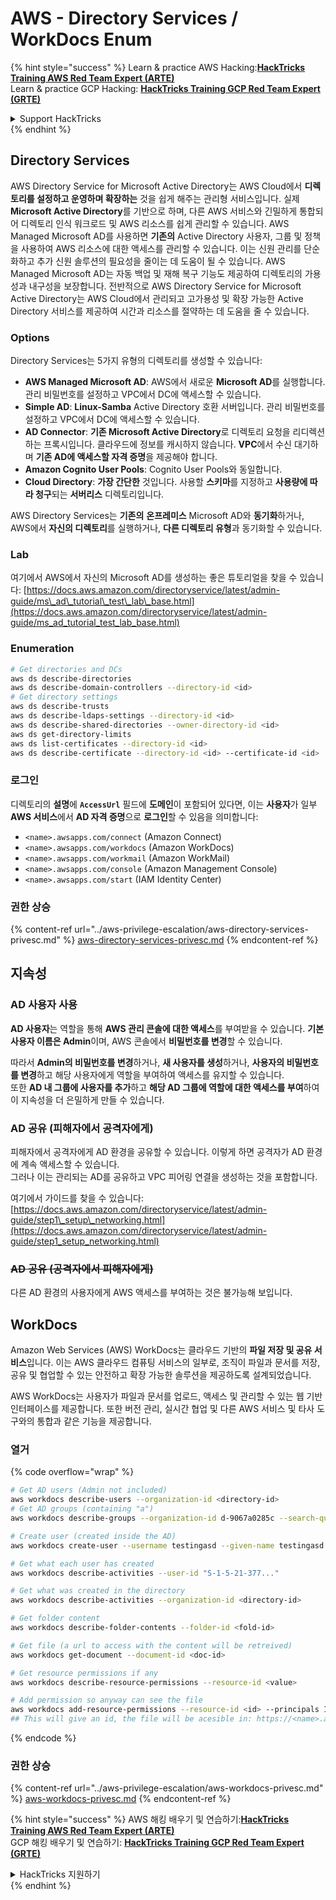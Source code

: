 # AWS - Directory Services / WorkDocs Enum

{% hint style="success" %}
Learn & practice AWS Hacking:<img src="../../../.gitbook/assets/image (1) (1) (1) (1).png" alt="" data-size="line">[**HackTricks Training AWS Red Team Expert (ARTE)**](https://training.hacktricks.xyz/courses/arte)<img src="../../../.gitbook/assets/image (1) (1) (1) (1).png" alt="" data-size="line">\
Learn & practice GCP Hacking: <img src="../../../.gitbook/assets/image (2) (1).png" alt="" data-size="line">[**HackTricks Training GCP Red Team Expert (GRTE)**<img src="../../../.gitbook/assets/image (2) (1).png" alt="" data-size="line">](https://training.hacktricks.xyz/courses/grte)

<details>

<summary>Support HackTricks</summary>

* Check the [**subscription plans**](https://github.com/sponsors/carlospolop)!
* **Join the** 💬 [**Discord group**](https://discord.gg/hRep4RUj7f) or the [**telegram group**](https://t.me/peass) or **follow** us on **Twitter** 🐦 [**@hacktricks\_live**](https://twitter.com/hacktricks_live)**.**
* **Share hacking tricks by submitting PRs to the** [**HackTricks**](https://github.com/carlospolop/hacktricks) and [**HackTricks Cloud**](https://github.com/carlospolop/hacktricks-cloud) github repos.

</details>
{% endhint %}

## Directory Services

AWS Directory Service for Microsoft Active Directory는 AWS Cloud에서 **디렉토리를 설정하고 운영하며 확장하는** 것을 쉽게 해주는 관리형 서비스입니다. 실제 **Microsoft Active Directory**를 기반으로 하며, 다른 AWS 서비스와 긴밀하게 통합되어 디렉토리 인식 워크로드 및 AWS 리소스를 쉽게 관리할 수 있습니다. AWS Managed Microsoft AD를 사용하면 **기존의** Active Directory 사용자, 그룹 및 정책을 사용하여 AWS 리소스에 대한 액세스를 관리할 수 있습니다. 이는 신원 관리를 단순화하고 추가 신원 솔루션의 필요성을 줄이는 데 도움이 될 수 있습니다. AWS Managed Microsoft AD는 자동 백업 및 재해 복구 기능도 제공하여 디렉토리의 가용성과 내구성을 보장합니다. 전반적으로 AWS Directory Service for Microsoft Active Directory는 AWS Cloud에서 관리되고 고가용성 및 확장 가능한 Active Directory 서비스를 제공하여 시간과 리소스를 절약하는 데 도움을 줄 수 있습니다.

### Options

Directory Services는 5가지 유형의 디렉토리를 생성할 수 있습니다:

* **AWS Managed Microsoft AD**: AWS에서 새로운 **Microsoft AD**를 실행합니다. 관리 비밀번호를 설정하고 VPC에서 DC에 액세스할 수 있습니다.
* **Simple AD**: **Linux-Samba** Active Directory 호환 서버입니다. 관리 비밀번호를 설정하고 VPC에서 DC에 액세스할 수 있습니다.
* **AD Connector**: **기존 Microsoft Active Directory**로 디렉토리 요청을 리디렉션하는 프록시입니다. 클라우드에 정보를 캐시하지 않습니다. **VPC**에서 수신 대기하며 **기존 AD에 액세스할 자격 증명**을 제공해야 합니다.
* **Amazon Cognito User Pools**: Cognito User Pools와 동일합니다.
* **Cloud Directory**: **가장 간단한** 것입니다. 사용할 **스키마**를 지정하고 **사용량에 따라 청구**되는 **서버리스** 디렉토리입니다.

AWS Directory Services는 **기존의** **온프레미스** Microsoft AD와 **동기화**하거나, AWS에서 **자신의 디렉토리**를 실행하거나, **다른 디렉토리 유형**과 동기화할 수 있습니다.

### Lab

여기에서 AWS에서 자신의 Microsoft AD를 생성하는 좋은 튜토리얼을 찾을 수 있습니다: [https://docs.aws.amazon.com/directoryservice/latest/admin-guide/ms\_ad\_tutorial\_test\_lab\_base.html](https://docs.aws.amazon.com/directoryservice/latest/admin-guide/ms_ad_tutorial_test_lab_base.html)

### Enumeration
```bash
# Get directories and DCs
aws ds describe-directories
aws ds describe-domain-controllers --directory-id <id>
# Get directory settings
aws ds describe-trusts
aws ds describe-ldaps-settings --directory-id <id>
aws ds describe-shared-directories --owner-directory-id <id>
aws ds get-directory-limits
aws ds list-certificates --directory-id <id>
aws ds describe-certificate --directory-id <id> --certificate-id <id>
```
### 로그인

디렉토리의 **설명**에 **`AccessUrl`** 필드에 **도메인**이 포함되어 있다면, 이는 **사용자**가 일부 **AWS 서비스**에서 **AD 자격 증명**으로 **로그인**할 수 있음을 의미합니다:

* `<name>.awsapps.com/connect` (Amazon Connect)
* `<name>.awsapps.com/workdocs` (Amazon WorkDocs)
* `<name>.awsapps.com/workmail` (Amazon WorkMail)
* `<name>.awsapps.com/console` (Amazon Management Console)
* `<name>.awsapps.com/start` (IAM Identity Center)

### 권한 상승

{% content-ref url="../aws-privilege-escalation/aws-directory-services-privesc.md" %}
[aws-directory-services-privesc.md](../aws-privilege-escalation/aws-directory-services-privesc.md)
{% endcontent-ref %}

## 지속성

### AD 사용자 사용

**AD 사용자**는 역할을 통해 **AWS 관리 콘솔에 대한 액세스**를 부여받을 수 있습니다. **기본 사용자 이름은 Admin**이며, AWS 콘솔에서 **비밀번호를 변경**할 수 있습니다.

따라서 **Admin의 비밀번호를 변경**하거나, **새 사용자를 생성**하거나, **사용자의 비밀번호를 변경**하고 해당 사용자에게 역할을 부여하여 액세스를 유지할 수 있습니다.\
또한 **AD 내 그룹에 사용자를 추가**하고 **해당 AD 그룹에 역할에 대한 액세스를 부여**하여 이 지속성을 더 은밀하게 만들 수 있습니다.

### AD 공유 (피해자에서 공격자에게)

피해자에서 공격자에게 AD 환경을 공유할 수 있습니다. 이렇게 하면 공격자가 AD 환경에 계속 액세스할 수 있습니다.\
그러나 이는 관리되는 AD를 공유하고 VPC 피어링 연결을 생성하는 것을 포함합니다.

여기에서 가이드를 찾을 수 있습니다: [https://docs.aws.amazon.com/directoryservice/latest/admin-guide/step1\_setup\_networking.html](https://docs.aws.amazon.com/directoryservice/latest/admin-guide/step1_setup_networking.html)

### ~~AD 공유 (공격자에서 피해자에게)~~

다른 AD 환경의 사용자에게 AWS 액세스를 부여하는 것은 불가능해 보입니다.

## WorkDocs

Amazon Web Services (AWS) WorkDocs는 클라우드 기반의 **파일 저장 및 공유 서비스**입니다. 이는 AWS 클라우드 컴퓨팅 서비스의 일부로, 조직이 파일과 문서를 저장, 공유 및 협업할 수 있는 안전하고 확장 가능한 솔루션을 제공하도록 설계되었습니다.

AWS WorkDocs는 사용자가 파일과 문서를 업로드, 액세스 및 관리할 수 있는 웹 기반 인터페이스를 제공합니다. 또한 버전 관리, 실시간 협업 및 다른 AWS 서비스 및 타사 도구와의 통합과 같은 기능을 제공합니다.

### 열거

{% code overflow="wrap" %}
```bash
# Get AD users (Admin not included)
aws workdocs describe-users --organization-id <directory-id>
# Get AD groups (containing "a")
aws workdocs describe-groups --organization-id d-9067a0285c --search-query a

# Create user (created inside the AD)
aws workdocs create-user --username testingasd --given-name testingasd --surname testingasd --password <password> --email-address name@directory.domain --organization-id <directory-id>

# Get what each user has created
aws workdocs describe-activities --user-id "S-1-5-21-377..."

# Get what was created in the directory
aws workdocs describe-activities --organization-id <directory-id>

# Get folder content
aws workdocs describe-folder-contents --folder-id <fold-id>

# Get file (a url to access with the content will be retreived)
aws workdocs get-document --document-id <doc-id>

# Get resource permissions if any
aws workdocs describe-resource-permissions --resource-id <value>

# Add permission so anyway can see the file
aws workdocs add-resource-permissions --resource-id <id> --principals Id=anonymous,Type=ANONYMOUS,Role=VIEWER
## This will give an id, the file will be acesible in: https://<name>.awsapps.com/workdocs/index.html#/share/document/<id>
```
{% endcode %}

### 권한 상승

{% content-ref url="../aws-privilege-escalation/aws-workdocs-privesc.md" %}
[aws-workdocs-privesc.md](../aws-privilege-escalation/aws-workdocs-privesc.md)
{% endcontent-ref %}

{% hint style="success" %}
AWS 해킹 배우기 및 연습하기:<img src="../../../.gitbook/assets/image (1) (1) (1) (1).png" alt="" data-size="line">[**HackTricks Training AWS Red Team Expert (ARTE)**](https://training.hacktricks.xyz/courses/arte)<img src="../../../.gitbook/assets/image (1) (1) (1) (1).png" alt="" data-size="line">\
GCP 해킹 배우기 및 연습하기: <img src="../../../.gitbook/assets/image (2) (1).png" alt="" data-size="line">[**HackTricks Training GCP Red Team Expert (GRTE)**<img src="../../../.gitbook/assets/image (2) (1).png" alt="" data-size="line">](https://training.hacktricks.xyz/courses/grte)

<details>

<summary>HackTricks 지원하기</summary>

* [**구독 계획**](https://github.com/sponsors/carlospolop) 확인하기!
* **💬 [**Discord 그룹**](https://discord.gg/hRep4RUj7f) 또는 [**텔레그램 그룹**](https://t.me/peass)에 참여하거나 **Twitter** 🐦 [**@hacktricks\_live**](https://twitter.com/hacktricks_live)**를 팔로우하세요.**
* **[**HackTricks**](https://github.com/carlospolop/hacktricks) 및 [**HackTricks Cloud**](https://github.com/carlospolop/hacktricks-cloud) 깃허브 리포지토리에 PR을 제출하여 해킹 팁을 공유하세요.**

</details>
{% endhint %}
